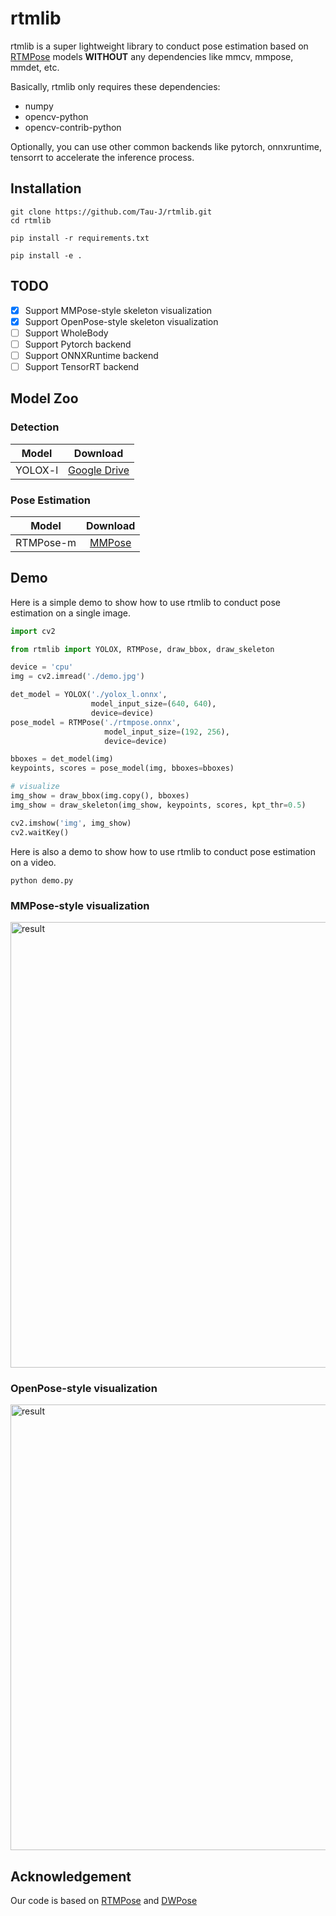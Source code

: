 # rtmlib

rtmlib is a super lightweight library to conduct pose estimation based on [RTMPose](https://github.com/open-mmlab/mmpose/tree/dev-1.x/projects/rtmpose) models **WITHOUT** any dependencies like mmcv, mmpose, mmdet, etc.

Basically, rtmlib only requires these dependencies:

- numpy
- opencv-python
- opencv-contrib-python

Optionally, you can use other common backends like pytorch, onnxruntime, tensorrt to accelerate the inference process.

## Installation

```shell
git clone https://github.com/Tau-J/rtmlib.git
cd rtmlib

pip install -r requirements.txt

pip install -e .
```

## TODO

- [x] Support MMPose-style skeleton visualization
- [x] Support OpenPose-style skeleton visualization
- [ ] Support WholeBody
- [ ] Support Pytorch backend
- [ ] Support ONNXRuntime backend
- [ ] Support TensorRT backend

## Model Zoo

### Detection

|  Model  |                                              Download                                              |
| :-----: | :------------------------------------------------------------------------------------------------: |
| YOLOX-l | [Google Drive](https://drive.google.com/file/d/1w9pXC8tT0p9ndMN-CArp1__b2GbzewWI/view?usp=sharing) |

### Pose Estimation

|   Model   |                                                                     Download                                                                     |
| :-------: | :----------------------------------------------------------------------------------------------------------------------------------------------: |
| RTMPose-m | [MMPose](https://download.openmmlab.com/mmpose/v1/projects/rtmposev1/onnx_sdk/rtmpose-m_simcc-body7_pt-body7_420e-256x192-e48f03d0_20230504.zip) |

## Demo

Here is a simple demo to show how to use rtmlib to conduct pose estimation on a single image.

```python
import cv2

from rtmlib import YOLOX, RTMPose, draw_bbox, draw_skeleton

device = 'cpu'
img = cv2.imread('./demo.jpg')

det_model = YOLOX('./yolox_l.onnx',
                  model_input_size=(640, 640),
                  device=device)
pose_model = RTMPose('./rtmpose.onnx',
                     model_input_size=(192, 256),
                     device=device)

bboxes = det_model(img)
keypoints, scores = pose_model(img, bboxes=bboxes)

# visualize
img_show = draw_bbox(img.copy(), bboxes)
img_show = draw_skeleton(img_show, keypoints, scores, kpt_thr=0.5)

cv2.imshow('img', img_show)
cv2.waitKey()
```

Here is also a demo to show how to use rtmlib to conduct pose estimation on a video.

```shell
python demo.py
```

### MMPose-style visualization

<img width="713" alt="result" src="https://github.com/Tau-J/rtmlib/assets/13503330/c9e6fbaa-00f0-4961-ac87-d881edca778b">

### OpenPose-style visualization

<img width="713" alt="result" src="https://github.com/Tau-J/rtmlib/assets/13503330/fa39a503-bcb9-4199-8ad8-8413e7b65c96">

## Acknowledgement

Our code is based on [RTMPose](https://github.com/open-mmlab/mmpose/tree/dev-1.x/projects/rtmpose) and [DWPose](https://github.com/IDEA-Research/DWPose/tree/opencv_onnx)
